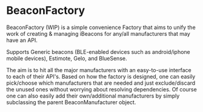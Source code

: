 BeaconFactory
=============

BeaconFactory (WIP) is a simple convenience Factory that aims to unify the work of creating &amp; managing iBeacons for any/all manufacturers that may have an API.  

Supports Generic beacons (BLE-enabled devices such as android/iphone mobile devices), Estimote, Gelo, and BlueSense.  

The aim is to hit all the major manufacturers with an easy-to-use interface to each of their API's.  Based on how the factory is designed, one can easily pick/choose which manufacturers that are needed and just exclude/discard the unused ones without worrying about resolving dependencies.  Of course one can also easily add their own/additional manufacturers by simply subclassing the parent BeaconManufacturer object.
